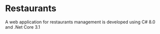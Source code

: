 # Restaurants
A web application for restaurants management is developed using C# 8.0 and .Net Core 3.1
